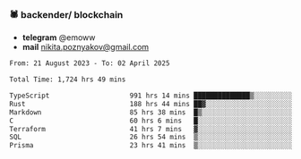 ### 🕷 backender/ blockchain
- **telegram** @emoww
- **mail** nikita.poznyakov@gmail.com

<!--START_SECTION:waka-->

```txt
From: 21 August 2023 - To: 02 April 2025

Total Time: 1,724 hrs 49 mins

TypeScript                    991 hrs 14 mins ██████████████▒░░░░░░░░░░   57.29 %
Rust                          188 hrs 44 mins ██▓░░░░░░░░░░░░░░░░░░░░░░   10.91 %
Markdown                      85 hrs 38 mins  █▒░░░░░░░░░░░░░░░░░░░░░░░   04.95 %
C                             60 hrs 6 mins   █░░░░░░░░░░░░░░░░░░░░░░░░   03.47 %
Terraform                     41 hrs 7 mins   ▓░░░░░░░░░░░░░░░░░░░░░░░░   02.38 %
SQL                           26 hrs 54 mins  ▒░░░░░░░░░░░░░░░░░░░░░░░░   01.56 %
Prisma                        23 hrs 41 mins  ▒░░░░░░░░░░░░░░░░░░░░░░░░   01.37 %
```

<!--END_SECTION:waka-->




